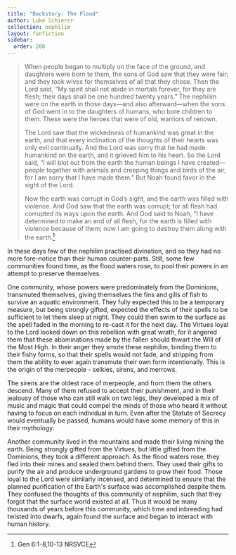 ```yaml
---
title: "Backstory: The Flood"
author: Luke Schierer
collection: nephilim
layout: fanfiction
sidebar:
  order: 200
---
```


> When people began to multiply on the face of the ground, and daughters were
> born to them, the sons of God saw that they were fair; and they took wives
> for themselves of all that they chose. Then the Lord said, “My spirit shall
> not abide in mortals forever, for they are flesh; their days shall be one
> hundred twenty years.” The nephilim were on the earth in those days—and also
> afterward—when the sons of God went in to the daughters of humans, who bore
> children to them. These were the heroes that were of old, warriors of renown.
>
> The Lord saw that the wickedness of humankind was great in the earth, and that
> every inclination of the thoughts of their hearts was only evil continually.
> And the Lord was sorry that he had made humankind on the earth, and it grieved
> him to his heart. So the Lord said, “I will blot out from the earth the
> human beings I have created—people together with animals and creeping things
> and birds of the air, for I am sorry that I have made them.” But Noah found
> favor in the sight of the Lord.
>
> Now the earth was corrupt in God’s sight, and the earth was filled with
> violence. And God saw that the earth was corrupt; for all flesh had
> corrupted its ways upon the earth. And God said to Noah, “I have determined
> to make an end of all flesh, for the earth is filled with violence because of
> them; now I am going to destroy them along with the earth.[^211218-1]

In these days few of the nephilim practised divination, and so they had no more
fore-notice than their human counter-parts. Still, some few communities found
time, as the flood waters rose, to pool their powers in an attempt to preserve
themselves.

One community, whose powers were predominately from the Dominions, transmuted
themselves, giving themselves the fins and gills of fish to survive an aquatic
environment. They fully expected this to be a temporary measure, but being
strongly gifted, expected the effects of their spells to be sufficient to
let them sleep at night. They could then swim to the surface as the spell faded
in the morning to re-cast it for the next day. The Virtues loyal to the Lord
looked down on this rebellion with great wrath, for it angered them that these
abominations made by the fallen should thwart the Will of the Most High. In
their anger they smote these nephilim, binding them to their fishy forms, so
that their spells would not fade, and stripping from them the ability to ever
again transmute their own form intentionally. This is the origin of the
merpeople - selkies, sirens, and merrows.

The sirens are the oldest race of merpeople, and from them the others descend.
Many of them refused to accept their punishment, and in their jealousy of those
who can still walk on two legs, they developed a mix of music and magic that
could compel the minds of those who heard it without having to focus on each
individual in turn. Even after the Statute of Secrecy would eventually be
passed, humans would have some memory of this in their mythology.

Another community lived in the mountains and made their living mining the earth.
Being strongly gifted from the Virtues, but little gifted from the Dominions,
they took a different approach. As the flood waters rose, they fled into their
mines and sealed them behind them. They used their gifts to purify the air and
produce underground gardens to grow their food. Those loyal to the Lord were
similarly incensed, and determined to ensure that the planned purification of
the Earth's surface was accomplished despite them. They confused the thoughts of this community of nephilim, such that they forgot that the surface world existed at all. Thus it would be many thousands of years before this community, which time and inbreeding had twisted into dwarfs, again found the surface and began to interact with human history.

[^211218-1]: Gen 6:1-8,10-13 NRSVCE
